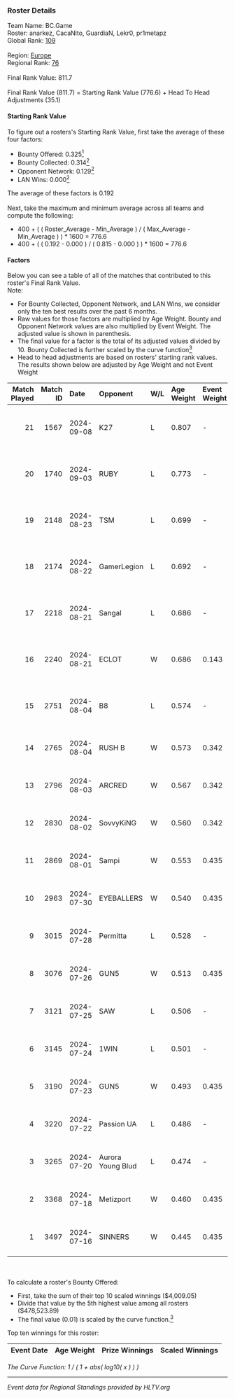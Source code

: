 ### Roster Details<br />
Team Name: BC.Game<br />
Roster: anarkez, CacaNito, GuardiaN, Lekr0, pr1metapz<br />
Global Rank: [109](../../standings_global_2024_11_06.md)<br />
<br />
Region: [Europe]( ../../standings_europe_2024_11_06.md)<br />
Regional Rank: [76]( ../../standings_europe_2024_11_06.md)<br />
<br />
Final Rank Value:  811.7<br />
<br />
Final Rank Value (811.7) = Starting Rank Value (776.6) + Head To Head Adjustments (35.1)<br />

#### Starting Rank Value<br />
To figure out a rosters's Starting Rank Value, first take the average of these four factors:<br />
- Bounty Offered: 0.325[<sup>1</sup>](#table2)
- Bounty Collected: 0.314[<sup>2</sup>](#table1)
- Opponent Network: 0.129[<sup>2</sup>](#table1)
- LAN Wins: 0.000[<sup>2</sup>](#table1)

The average of these factors is 0.192<br />
<br />
Next, take the maximum and minimum average across all teams and compute the following:<br />
- 400 + ( ( Roster_Average - Min_Average ) / ( Max_Average - Min_Average ) ) * 1600 = 776.6
- 400 + ( ( 0.192 - 0.000 ) / ( 0.815 - 0.000 ) ) * 1600 = 776.6


#### Factors<br />
Below you can see a table of all of the matches that contributed to this roster's Final Rank Value.<br />
Note:<br />

- For Bounty Collected, Opponent Network, and LAN Wins, we consider only the ten best results over the past 6 months.
- Raw values for those factors are multiplied by Age Weight. Bounty and Opponent Network values are also multiplied by Event Weight. The adjusted value is shown in parenthesis.
- The final value for a factor is the total of its adjusted values divided by 10. Bounty Collected is further scaled by the curve function[<sup>3</sup>](#curveFunction)
- Head to head adjustments are based on rosters' starting rank values. The results shown below are adjusted by Age Weight and not Event Weight
<span id="table1"></span><br />


| Match Played | Match ID | Date       | Opponent          | W/L | Age Weight | Event Weight | Bounty Collected | Opponent Network | LAN Wins  | H2H Adj. | Roster                                        |
| -: | -: | :- | :- | :- | :- | :- | :- | :- | :- | -: | :- |
|           21 |     1567 | 2024-09-08 | K27               | L   | 0.807      | -            | -                | -                | -         |   -19.52 | anarkez, CacaNito, GuardiaN, Lekr0, pr1metapz |
|           20 |     1740 | 2024-09-03 | RUBY              | L   | 0.773      | -            | -                | -                | -         |   -14.56 | anarkez, CacaNito, KWERTZZ, Lekr0, pr1metapz  |
|           19 |     2148 | 2024-08-23 | TSM               | L   | 0.699      | -            | -                | -                | -         |    -7.05 | anarkez, CacaNito, KWERTZZ, Lekr0, pr1metapz  |
|           18 |     2174 | 2024-08-22 | GamerLegion       | L   | 0.692      | -            | -                | -                | -         |    -5.75 | anarkez, CacaNito, KWERTZZ, Lekr0, pr1metapz  |
|           17 |     2218 | 2024-08-21 | Sangal            | L   | 0.686      | -            | -                | -                | -         |    -1.03 | anarkez, CacaNito, KWERTZZ, Lekr0, pr1metapz  |
|           16 |     2240 | 2024-08-21 | ECLOT             | W   | 0.686      | 0.143        | 0.048 (0.005)    | 0.957 (0.094)    | 0 (0.000) |    17.18 | anarkez, CacaNito, KWERTZZ, Lekr0, pr1metapz  |
|           15 |     2751 | 2024-08-04 | B8                | L   | 0.574      | -            | -                | -                | -         |    -1.39 | anarkez, CacaNito, Lekr0, pr1metapz, REDSTAR  |
|           14 |     2765 | 2024-08-04 | RUSH B            | W   | 0.573      | 0.342        | 0.019 (0.004)    | 0.278 (0.054)    | 0 (0.000) |     9.23 | anarkez, CacaNito, joel, Lekr0, pr1metapz     |
|           13 |     2796 | 2024-08-03 | ARCRED            | W   | 0.567      | 0.342        | 0.037 (0.007)    | 0.356 (0.069)    | 0 (0.000) |     9.54 | anarkez, CacaNito, joel, Lekr0, pr1metapz     |
|           12 |     2830 | 2024-08-02 | SovvyKiNG         | W   | 0.560      | 0.342        | 0.001 (0.000)    | 0.404 (0.078)    | 0 (0.000) |     7.39 | anarkez, CacaNito, joel, Lekr0, pr1metapz     |
|           11 |     2869 | 2024-08-01 | Sampi             | W   | 0.553      | 0.435        | 0.025 (0.006)    | 0.593 (0.143)    | 0 (0.000) |    11.63 | anarkez, CacaNito, joel, Lekr0, pr1metapz     |
|           10 |     2963 | 2024-07-30 | EYEBALLERS        | W   | 0.540      | 0.435        | 0.008 (0.002)    | 0.518 (0.121)    | 0 (0.000) |     7.91 | anarkez, CacaNito, joel, Lekr0, pr1metapz     |
|            9 |     3015 | 2024-07-28 | Permitta          | L   | 0.528      | -            | -                | -                | -         |    -3.33 | anarkez, CacaNito, joel, Lekr0, pr1metapz     |
|            8 |     3076 | 2024-07-26 | GUN5              | W   | 0.513      | 0.435        | 0.050 (0.011)    | 1.000 (0.223)    | 0 (0.000) |    10.90 | anarkez, CacaNito, joel, Lekr0, pr1metapz     |
|            7 |     3121 | 2024-07-25 | SAW               | L   | 0.506      | -            | -                | -                | -         |    -0.20 | anarkez, CacaNito, joel, Lekr0, pr1metapz     |
|            6 |     3145 | 2024-07-24 | 1WIN              | L   | 0.501      | -            | -                | -                | -         |    -9.40 | anarkez, CacaNito, joel, Lekr0, pr1metapz     |
|            5 |     3190 | 2024-07-23 | GUN5              | W   | 0.493      | 0.435        | 0.050 (0.011)    | 1.000 (0.214)    | 0 (0.000) |    10.86 | anarkez, CacaNito, joel, Lekr0, pr1metapz     |
|            4 |     3220 | 2024-07-22 | Passion UA        | L   | 0.486      | -            | -                | -                | -         |    -2.87 | anarkez, CacaNito, joel, Lekr0, pr1metapz     |
|            3 |     3265 | 2024-07-20 | Aurora Young Blud | L   | 0.474      | -            | -                | -                | -         |    -5.79 | anarkez, CacaNito, joel, Lekr0, pr1metapz     |
|            2 |     3368 | 2024-07-18 | Metizport         | W   | 0.460      | 0.435        | 0.014 (0.003)    | 0.509 (0.102)    | 0 (0.000) |     9.08 | anarkez, CacaNito, joel, Lekr0, pr1metapz     |
|            1 |     3497 | 2024-07-16 | SINNERS           | W   | 0.445      | 0.435        | 0.090 (0.017)    | 0.974 (0.188)    | 0 (0.000) |    12.24 | anarkez, CacaNito, joel, Lekr0, pr1metapz     |

<br />
<span id="table2"></span><br />
To calculate a roster's Bounty Offered:<br />

- First, take the sum of their top 10 scaled winnings ($4,009.05)
- Divide that value by the 5th highest value among all rosters ($478,523.89)
- The final value (0.01) is scaled by the curve function.[<sup>3</sup>](#curveFunction)

Top ten winnings for this roster:<br />

| Event Date | Age Weight | Prize Winnings | Scaled Winnings |
| :- | -: | :- | :- |


<span id="curveFunction"></span>_The Curve Function: 1 / ( 1 + abs( log10( x ) ) )_<br />

---
_Event data for Regional Standings provided by HLTV.org_<br />
